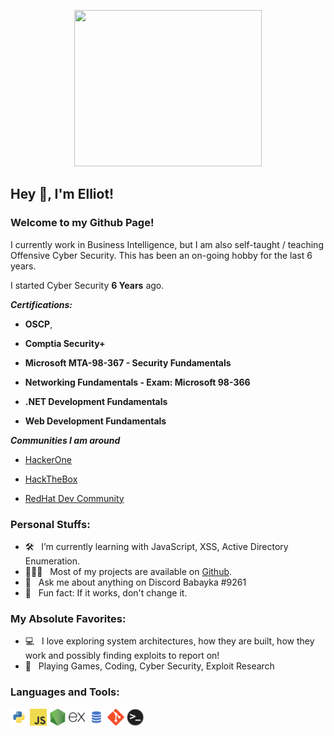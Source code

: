 
<p align="center">
  <img width="300" height="250" src="https://avatars.githubusercontent.com/u/67664600?s=200&v=4">
</p>


## Hey 👋, I'm Elliot!



### Welcome to my Github Page! &nbsp; 

I currently work in Business Intelligence, but I am also self-taught / teaching Offensive Cyber Security. This has been an on-going hobby for the last 6 years.

I started Cyber Security **6 Years** ago.

***Certifications:***

- **OSCP**, 

- **Comptia Security+**

- **Microsoft MTA-98-367 - Security Fundamentals**

- **Networking Fundamentals - Exam: Microsoft 98-366**

- **.NET Development Fundamentals**

- **Web Development Fundamentals**

***Communities I am around***
- [HackerOne](https://www.hackerone.com/)

- [HackTheBox](https://www.hackthebox.com/)

- [RedHat Dev Community](https://www.redhat.com/en)

### Personal Stuffs:

- 🛠 &nbsp; I’m currently learning with JavaScript, XSS, Active Directory Enumeration.
- 👨🏻‍💻 &nbsp; Most of my projects are available on [Github](https://github.com/Elliot-Hyphen).
- 💬 &nbsp; Ask me about anything on Discord Babayka #9261
- 👾 &nbsp; Fun fact: If it works, don't change it.

### My Absolute Favorites:

- 💻 &nbsp; I love exploring system architectures, how they are built, how they work and possibly finding exploits to report on!
- 📰 &nbsp; Playing Games, Coding, Cyber Security, Exploit Research

### Languages and Tools:

<code><img height="27" src="https://raw.githubusercontent.com/github/explore/80688e429a7d4ef2fca1e82350fe8e3517d3494d/topics/python/python.png" alt="python"></code>
<code><img height="27" src="https://raw.githubusercontent.com/github/explore/80688e429a7d4ef2fca1e82350fe8e3517d3494d/topics/javascript/javascript.png" alt="javascript"></code>
<code><img height="27" src="https://raw.githubusercontent.com/github/explore/80688e429a7d4ef2fca1e82350fe8e3517d3494d/topics/nodejs/nodejs.png" alt="nodejs"></code>
<code><img height="27" src="https://raw.githubusercontent.com/devicons/devicon/master/icons/express/express-original.svg" alt="expressjs"></code>
<code><img height="27" src="https://raw.githubusercontent.com/github/explore/80688e429a7d4ef2fca1e82350fe8e3517d3494d/topics/sql/sql.png" alt="sql"></code>
<code><img height="27" src="https://raw.githubusercontent.com/devicons/devicon/master/icons/git/git-original.svg" alt="git"></code>
<code><img height="27" src="https://raw.githubusercontent.com/github/explore/80688e429a7d4ef2fca1e82350fe8e3517d3494d/topics/terminal/terminal.png" alt="terminal"></code>

<!--
<code><img height="25" src="https://raw.githubusercontent.com/github/explore/80688e429a7d4ef2fca1e82350fe8e3517d3494d/topics/sass/sass.png" alt="sass"></code>
-->

